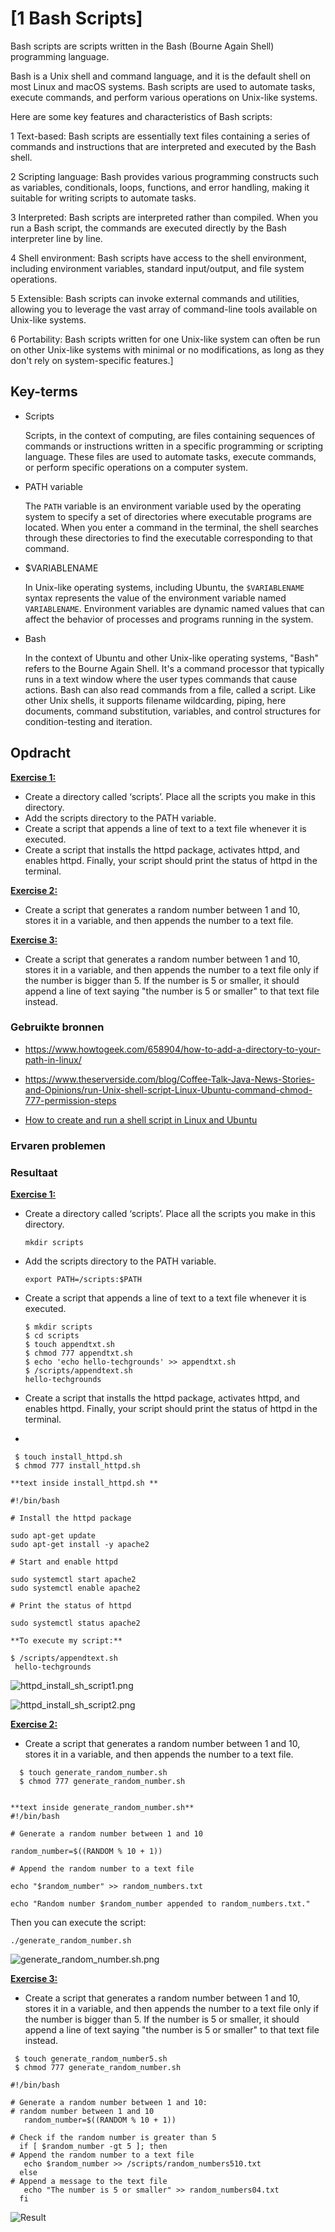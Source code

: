 # [1 Bash Scripts]

Bash scripts are scripts written in the Bash (Bourne Again Shell) programming language. 

Bash is a Unix shell and command language, and it is the default shell on most Linux and macOS systems. Bash scripts are used to automate tasks, execute commands, and perform various operations on Unix-like systems.

Here are some key features and characteristics of Bash scripts:

1 Text-based: Bash scripts are essentially text files containing a series of commands and instructions that are interpreted and executed by the Bash shell.

2 Scripting language: Bash provides various programming constructs such as variables, conditionals, loops, functions, and error handling, making it suitable for writing scripts to automate tasks.

3 Interpreted: Bash scripts are interpreted rather than compiled. When you run a Bash script, the commands are executed directly by the Bash interpreter line by line.

4 Shell environment: Bash scripts have access to the shell environment, including environment variables, standard input/output, and file system operations.

5 Extensible: Bash scripts can invoke external commands and utilities, allowing you to leverage the vast array of command-line tools available on Unix-like systems.

6 Portability: Bash scripts written for one Unix-like system can often be run on other Unix-like systems with minimal or no modifications, as long as they don't rely on system-specific features.]

## Key-terms

- Scripts
  
  Scripts, in the context of computing, are files containing sequences of commands or instructions written in a specific programming or scripting language. These files are used to automate tasks, execute commands, or perform specific operations on a computer system.

- PATH variable
  
  The `PATH` variable is an environment variable used by the operating system to specify a set of directories where executable programs are located. When you enter a command in the terminal, the shell searches through these directories to find the executable corresponding to that command.

- $VARIABLENAME
  
  In Unix-like operating systems, including Ubuntu, the `$VARIABLENAME` syntax represents the value of the environment variable named `VARIABLENAME`. Environment variables are dynamic named values that can affect the behavior of processes and programs running in the system.

- Bash
  
  In the context of Ubuntu and other Unix-like operating systems, "Bash" refers to the Bourne Again Shell. It's a command processor that typically runs in a text window where the user types commands that cause actions. Bash can also read commands from a file, called a script. Like other Unix shells, it supports filename wildcarding, piping, here documents, command substitution, variables, and control structures for condition-testing and iteration.

## Opdracht

<u>**Exercise 1:**</u>

- Create a directory called ‘scripts’. Place all the scripts you make in this directory.
- Add the scripts directory to the PATH variable.
- Create a script that appends a line of text to a text file whenever it is executed.
- Create a script that installs the httpd package, activates httpd, and enables httpd. Finally, your script should print the status of httpd in the terminal.

<u>**Exercise 2:**</u>

- Create a script that generates a random number between 1 and 10, stores it in a variable, and then appends the number to a text file.

<u>**Exercise 3:**</u>

- Create a script that generates a random number between 1 and 10, stores it in a variable, and then appends the number to a text file only if the number is bigger than 5. If the number is 5 or smaller, it should append a line of text saying "the number is 5 or smaller" to that text file instead.

### Gebruikte bronnen

- https://www.howtogeek.com/658904/how-to-add-a-directory-to-your-path-in-linux/

- https://www.theserverside.com/blog/Coffee-Talk-Java-News-Stories-and-Opinions/run-Unix-shell-script-Linux-Ubuntu-command-chmod-777-permission-steps

- [How to create and run a shell script in Linux and Ubuntu](https://www.theserverside.com/blog/Coffee-Talk-Java-News-Stories-and-Opinions/run-Unix-shell-script-Linux-Ubuntu-command-chmod-777-permission-steps)

### Ervaren problemen

### Resultaat

<u>**Exercise 1:**</u>

- Create a directory called ‘scripts’. Place all the scripts you make in this directory.
  
  ```
  mkdir scripts
  ```

- Add the scripts directory to the PATH variable.
  
  ```
  export PATH=/scripts:$PATH
  ```

- Create a script that appends a line of text to a text file whenever it is executed.
  
  ```
  $ mkdir scripts
  $ cd scripts
  $ touch appendtxt.sh
  $ chmod 777 appendtxt.sh
  $ echo 'echo hello-techgrounds' >> appendtxt.sh
  $ /scripts/appendtext.sh
  hello-techgrounds
  ```

- Create a script that installs the httpd package, activates httpd, and enables httpd. Finally, your script should print the status of httpd in the terminal.

-

```
 $ touch install_httpd.sh
 $ chmod 777 install_httpd.sh
```

```
**text inside install_httpd.sh **

#!/bin/bash

# Install the httpd package

sudo apt-get update
sudo apt-get install -y apache2

# Start and enable httpd

sudo systemctl start apache2
sudo systemctl enable apache2

# Print the status of httpd

sudo systemctl status apache2
```

```
**To execute my script:**

$ /scripts/appendtext.sh
 hello-techgrounds
```

![httpd_install_sh_script1.png](httpd_install_sh_script1.png)

![httpd_install_sh_script2.png](httpd_install_sh_script2.png)

<u>**Exercise 2:**</u>

- Create a script that generates a random number between 1 and 10, stores it in a variable, and then appends the number to a text file.

```
  $ touch generate_random_number.sh
  $ chmod 777 generate_random_number.sh


**text inside generate_random_number.sh**
#!/bin/bash

# Generate a random number between 1 and 10

random_number=$((RANDOM % 10 + 1))

# Append the random number to a text file

echo "$random_number" >> random_numbers.txt

echo "Random number $random_number appended to random_numbers.txt."
```

Then you can execute the script:

```
./generate_random_number.sh
```

![generate_random_number.sh.png](generate_random_number.sh.png)

<u>**Exercise 3:**</u>

- Create a script that generates a random number between 1 and 10, stores it in a variable, and then appends the number to a text file only if the number is bigger than 5. If the number is 5 or smaller, it should append a line of text saying "the number is 5 or smaller" to that text file instead.

```
 $ touch generate_random_number5.sh
 $ chmod 777 generate_random_number.sh
```

```
#!/bin/bash

# Generate a random number between 1 and 10:
# random number between 1 and 10
   random_number=$((RANDOM % 10 + 1))

# Check if the random number is greater than 5
  if [ $random_number -gt 5 ]; then
# Append the random number to a text file
   echo $random_number >> /scripts/random_numbers510.txt
  else
# Append a message to the text file
   echo "The number is 5 or smaller" >> random_numbers04.txt
  fi
```

![Result](generate_random_number_seperate_at_5.png)
